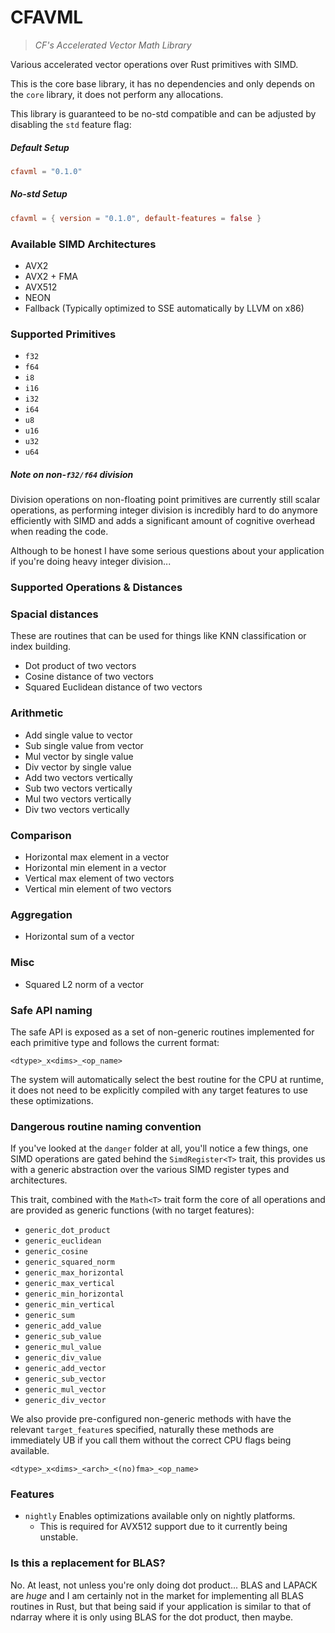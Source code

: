 # CFAVML

> _CF's Accelerated Vector Math Library_

Various accelerated vector operations over Rust primitives with SIMD.

This is the core base library, it has no dependencies and only depends on the `core` library,
it does not perform any allocations.

This library is guaranteed to be no-std compatible and can be adjusted by disabling the `std`
feature flag:

##### Default Setup
```toml
cfavml = "0.1.0" 
```

##### No-std Setup
```toml
cfavml = { version = "0.1.0", default-features = false }
```

### Available SIMD Architectures

- AVX2
- AVX2 + FMA
- AVX512
- NEON
- Fallback (Typically optimized to SSE automatically by LLVM on x86)

### Supported Primitives

- `f32`
- `f64`
- `i8`
- `i16`
- `i32`
- `i64`
- `u8`
- `u16`
- `u32`
- `u64`

##### Note on non-`f32/f64` division

Division operations on non-floating point primitives are currently still scalar
operations, as performing integer division is incredibly hard to do anymore efficiently
with SIMD and adds a significant amount of cognitive overhead when reading the code.

Although to be honest I have some serious questions about your application if you're doing 
heavy integer division...

### Supported Operations & Distances


### Spacial distances

These are routines that can be used for things like KNN classification or index building.

- Dot product of two vectors
- Cosine distance of two vectors
- Squared Euclidean distance of two vectors

### Arithmetic 

- Add single value to vector
- Sub single value from vector
- Mul vector by single value
- Div vector by single value
- Add two vectors vertically
- Sub two vectors vertically
- Mul two vectors vertically
- Div two vectors vertically

### Comparison

- Horizontal max element in a vector
- Horizontal min element in a vector
- Vertical max element of two vectors
- Vertical min element of two vectors

### Aggregation

- Horizontal sum of a vector

### Misc

- Squared L2 norm of a vector


### Safe API naming

The safe API is exposed as a set of non-generic routines implemented for each primitive type
and follows the current format:

```no_test
<dtype>_x<dims>_<op_name>
```

The system will automatically select the best routine for the CPU at runtime, it does
not need to be explicitly compiled with any target features to use these optimizations.

### Dangerous routine naming convention

If you've looked at the `danger` folder at all, you'll notice a few things, one SIMD operations
are gated behind the `SimdRegister<T>` trait, this provides us with a generic abstraction
over the various SIMD register types and architectures.

This trait, combined with the `Math<T>` trait form the core of all operations and are
provided as generic functions (with no target features):

- `generic_dot_product`
- `generic_euclidean`
- `generic_cosine`
- `generic_squared_norm`
- `generic_max_horizontal`
- `generic_max_vertical`
- `generic_min_horizontal`
- `generic_min_vertical`
- `generic_sum`
- `generic_add_value`
- `generic_sub_value`
- `generic_mul_value`
- `generic_div_value`
- `generic_add_vector`
- `generic_sub_vector`
- `generic_mul_vector`
- `generic_div_vector`

We also provide pre-configured non-generic methods with have the relevant `target_feature`s 
specified, naturally these methods are immediately UB if you call them without the correct
CPU flags being available.

```no_test
<dtype>_x<dims>_<arch>_<(no)fma>_<op_name>
```

### Features

- `nightly` Enables optimizations available only on nightly platforms.
  * This is required for AVX512 support due to it currently being unstable.

### Is this a replacement for BLAS?

No. At least, not unless you're only doing dot product... BLAS and LAPACK are _huge_ and I am certainly
not in the market for implementing all BLAS routines in Rust, but that being said if your application is 
similar to that of ndarray where it is only using BLAS for the dot product, then maybe.

